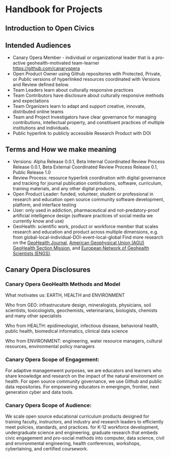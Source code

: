 
# Handbook for Projects 

## Introduction to Open Civics 

##  Intended Audiences 
* Canary Opera Member - individual or organizational leader that is a pro-active geohealth-motivated team-learner https://github.com/canaryopera
* Open Product Owner using Github repositories with Protected, Private, or Public versions of hyperlinked resources coordinated with Versions and Review defined below. 
* Team Leaders learn about culturally responsive practices
* Team Contributors have disclosure about culturally responsive methods and expectations 
* Team Organizers learn to adapt and support creative, innovate, distributed online teams 
* Team and Project Investigators have clear governance for managing contributions, intellectual property, and constituent practices of multiple institutions and individuals. 
* Public hyperlink to publicly accessible Research Product with DOI

## Terms and How we make meaning
- Versions: Alpha Release 0.0.1, Beta Internal Coordinated Review Process Release 0.0.1, Beta External Coordinated Review Process Release 0.1, Public Release 1.0
-  Review Process: resource hyperlink coordination with digital governance and tracking for journal publication contirbutions, software, curriculum, training materials, and any other digital products.
-  Open Product Leader: funded, volunteer, student or professional in research and education open source community software development, platform, and interface testing
-  User: only used in addiction, pharmaceutical and not-predatory-proof artificial intelligence design (software practices of social media we currently know and use)
- GeoHealth:  scientific work, product or workforce member that scales research and education and product across multiple dimensions, e.g. from global-local-individual-DOI-event-local-global     Find more research on the 
[GeoHealth Journal](https://agupubs.onlinelibrary.wiley.com/journal/24711403), [American Geophysical Union (AGU) GeoHealth Section Mission](https://connect.agu.org/geohealth/about/geohealth-mission), and [European Network of Geohealth Scientists (ENGS)](https://geohealth-scientists.org).

## Canary Opera Disclosures

### Canary Opera GeoHealth Methods and Model
What motivates us: EARTH, HEALTH and ENVIRONMENT

Who from GEO: infrastrucuture design, mineralogists, physicians, soil scientists, toxicologists, geochemists, veterinarians, biologists, chemists and many other specialists

Who from HEALTH: epidimeologist, infectious disease, behavioral health, public health, biomedical informatics, clinical data science

Who from ENVIRONMENT: engineering, water resource managers, cultural resources, environmental policy managers

### Canary Opera Scope of Engagement:
For adaptive managemwent purposes, we are educators and learners who share knowledge and research on the impact of the natural environment on health. 
For open source community governance, we use Github and public data repositories.
For empowering educators in emergingm, frontier, next generation cyber and data tools. 

### Canary Opera Scope of Audience:
We scale open source educational curriculum products designed for training faculty, instructors, and industry and research leaders to efficiently meet policies, standards, and practices. 
for K-12 workforce development, undergraduate science and engineering, graduate research that embeds civic engagement and pro-social methods into 
computer, data science, civil and environmental engineering, health conferences, workshops, cybertaining, and certified coursework.  
